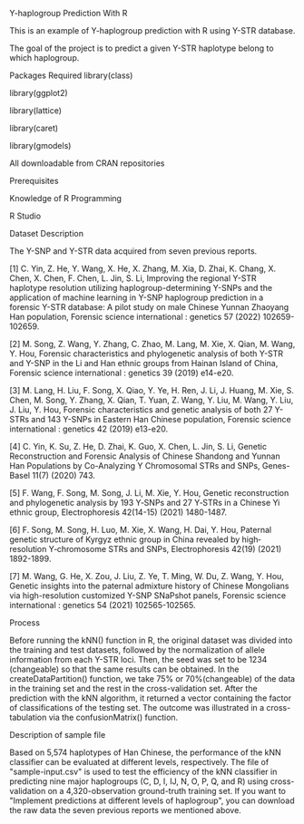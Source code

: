 Y-haplogroup Prediction With R

This is an example of Y-haplogroup prediction with R using Y-STR database.

The goal of the project is to predict a given Y-STR haplotype belong to which haplogroup.

Packages Required
library(class)

library(ggplot2)

library(lattice)

library(caret)

library(gmodels)

All downloadable from CRAN repositories

Prerequisites

Knowledge of R Programming

R Studio

Dataset Description

The Y-SNP and Y-STR data acquired from seven previous reports.

[1]	C. Yin, Z. He, Y. Wang, X. He, X. Zhang, M. Xia, D. Zhai, K. Chang, X. Chen, X. Chen, F. Chen, L. Jin, S. Li, Improving the regional Y-STR haplotype resolution utilizing haplogroup-determining Y-SNPs and the application of machine learning in Y-SNP haplogroup prediction in a forensic Y-STR database: A pilot study on male Chinese Yunnan Zhaoyang Han population, Forensic science international : genetics 57 (2022) 102659-102659.

[2]	M. Song, Z. Wang, Y. Zhang, C. Zhao, M. Lang, M. Xie, X. Qian, M. Wang, Y. Hou, Forensic characteristics and phylogenetic analysis of both Y-STR and Y-SNP in the Li and Han ethnic groups from Hainan Island of China, Forensic science international : genetics 39 (2019) e14-e20.

[3]	M. Lang, H. Liu, F. Song, X. Qiao, Y. Ye, H. Ren, J. Li, J. Huang, M. Xie, S. Chen, M. Song, Y. Zhang, X. Qian, T. Yuan, Z. Wang, Y. Liu, M. Wang, Y. Liu, J. Liu, Y. Hou, Forensic characteristics and genetic analysis of both 27 Y-STRs and 143 Y-SNPs in Eastern Han Chinese population, Forensic science international : genetics 42 (2019) e13-e20.

[4]	C. Yin, K. Su, Z. He, D. Zhai, K. Guo, X. Chen, L. Jin, S. Li, Genetic Reconstruction and Forensic Analysis of Chinese Shandong and Yunnan Han Populations by Co-Analyzing Y Chromosomal STRs and SNPs, Genes-Basel 11(7) (2020) 743.

[5]	F. Wang, F. Song, M. Song, J. Li, M. Xie, Y. Hou, Genetic reconstruction and phylogenetic analysis by 193 Y‐SNPs and 27 Y‐STRs in a Chinese Yi ethnic group, Electrophoresis 42(14-15) (2021) 1480-1487.

[6]	F. Song, M. Song, H. Luo, M. Xie, X. Wang, H. Dai, Y. Hou, Paternal genetic structure of Kyrgyz ethnic group in China revealed by high‐resolution Y‐chromosome STRs and SNPs, Electrophoresis 42(19) (2021) 1892-1899.

[7]	M. Wang, G. He, X. Zou, J. Liu, Z. Ye, T. Ming, W. Du, Z. Wang, Y. Hou, Genetic insights into the paternal admixture history of Chinese Mongolians via high-resolution customized Y-SNP SNaPshot panels, Forensic science international : genetics 54 (2021) 102565-102565.


Process

Before running the kNN() function in R, the original dataset was divided into the training and test datasets, 
followed by the normalization of allele information from each Y-STR loci. 
Then, the seed was set to be 1234 (changeable) so that the same results can be obtained. 
In the createDataPartition() function, we take 75% or 70%(changeable) of the data in the training set and the rest in the cross-validation set. 
After the prediction with the kNN algorithm, it returned a vector containing the factor of classifications of the testing set. 
The outcome was illustrated in a cross-tabulation via the confusionMatrix() function. 

Description of sample file

Based on 5,574 haplotypes of Han Chinese, the performance of the kNN classifier can be evaluated at different levels, respectively.
The file of "sample-input.csv" is used to test the efficiency of the kNN classifier in predicting nine major haplogroups (C, D, I, IJ, N, O, P, Q, and R)
using cross-validation on a 4,320-observation ground-truth training set. If you want to "Implement predictions at different levels of haplogroup", you can
download the raw data the seven previous reports we mentioned above.
